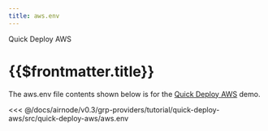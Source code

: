 ```yaml
---
title: aws.env
---
```


<TitleSpan>Quick Deploy AWS</TitleSpan>

# {{$frontmatter.title}}

<VersionWarning/>

The aws.env file contents shown below is for the [Quick Deploy AWS](./) demo.

<!-- prettier-ignore -->
<<< @/docs/airnode/v0.3/grp-providers/tutorial/quick-deploy-aws/src/quick-deploy-aws/aws.env
